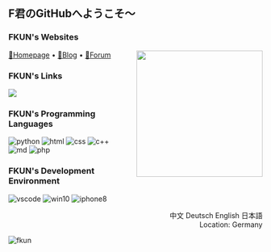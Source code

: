 ## F君のGitHubへようこそ～

### FKUN's Websites

<a  href="https://fkun.tech/" target="_blank" title="访问FKUN的主页"><img align="right" width="250px" src="https://fkun.tech/images/avatar.png"/></a>

<p align="left">
  <a target="_blank" href="https://fkun.tech/">🔗Homepage</a> •
  <a target="_blank" href="https://blog.fkun.tech/">🔗Blog</a> •
  <a target="_blank" href="https://bbs.fkun.tech/">🔗Forum</a> 
</p>



### FKUN's Links

<p align="left">
  <a href="https://space.bilibili.com/8515147" target="_blank" title="访问FKUN的B站空间"><img src="http://img.shields.io/badge/dynamic/json?style=social&logo=bilibili&label=%E3%83%93%E3%83%AA%E3%83%93%E3%83%AA%E5%8B%95%E7%94%BB&query=data.follower&url=https%3A%2F%2Fapi.bilibili.com%2Fx%2Frelation%2Fstat%3Fvmid%3D8515147%26jsonp%3Djsonp"></a>

### FKUN's Programming Languages

<p align="left">
  <img alt="python" src="https://img.shields.io/static/v1?label=Python&message=3.9&color=blue&logo=python&logoColor=white">
  <img alt="html" src="http://img.shields.io/badge/-HTML-A2DC97?logo=HTML5">
  <img alt="css" src="http://img.shields.io/badge/-CSS-FFB061?logo=CSS3">
  <img alt="c++" src="http://img.shields.io/badge/-C++-59DFB9?logo=c%2B%2B">
  <br>
  
<img alt="md" src="http://img.shields.io/badge/-Markdown-BEB088?logo=markdown">
 <img alt="php" src="https://img.shields.io/static/v1?label=PHP&message=7.4&color=6EC2CA&logo=PHP">
</p>
<!-- <img align="right" style="margin-right:25px; margin-top:-40px;" width="200px" src="https://fkun.tech/img/FKUN_LOGO.svg" /> -->

### FKUN's Development Environment

<p align="left">
  <img alt="vscode" src="http://img.shields.io/badge/-VSCode-229EFF?logo=visual-studio-code">
  <img alt="win10" src="https://img.shields.io/static/v1?label=Windows&message=10&color=2CA2FF&logo=Windows">
  <img alt="iphone8" src="https://img.shields.io/static/v1?label=iPhone&message=8&color=CDCDCD&logo=apple">
</p>
<div align="right">
  <p>
  中文 Deutsch English 日本語
 <br>
 Location: Germany  
  </p>
</div>
<img src="https://count.getloli.com/get/@fkun?theme=rule34" alt="fkun" />
